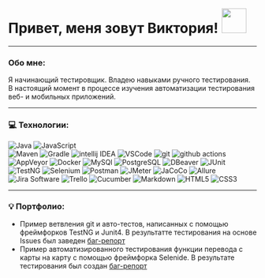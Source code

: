 # Привет, меня зовут Виктория! <img src="https://media.giphy.com/media/mGcNjsfWAjY5AEZNw6/giphy.gif" width="50">

---

### Обо мне:

Я начинающий тестировщик. Владею навыками ручного тестирования. В настоящий момент в процессе изучения автоматизации тестирования веб- и мобильных приложений.

---

### 💻 Технологии:
 <img alt="Java" src="https://img.shields.io/badge/Java-8B0000?style=for-the-badge&logo=&logoColor=white"/> <img alt="JavaScript" src="https://img.shields.io/badge/JavaScript-F7DF1E?style=for-the-badge&logo=javascript&logoColor=white"/>  
 <img alt="Maven" src="https://img.shields.io/badge/-Maven-C71A36?style=for-the-badge&logo=apachemaven&logoColor=white"/>
 <img alt="Gradle" src="https://img.shields.io/badge/-Gradle-02303A?style=for-the-badge&logo=gradle&logoColor=white"/>
 <img alt="intellij IDEA" src="https://img.shields.io/badge/-intellij IDEA-000000?style=for-the-badge&logo=intellijidea&logoColor=white"/>
 <img alt="VSCode" src="https://img.shields.io/badge/-Visual Studio Code-007ACC?style=for-the-badge&logo=visualstudiocode&logoColor=white"/>
 <img alt="git" src="https://img.shields.io/badge/-Git-F05032?style=for-the-badge&logo=git&logoColor=white" /> 
 <img alt="github actions" src="https://img.shields.io/badge/-Github_Actions-2088FF?style=for-the-badge&logo=github-actions&logoColor=white" />
 <img alt="AppVeyor" src="https://img.shields.io/badge/-AppVeyor-00B3E0?style=for-the-badge&logo=appveyor&logoColor=white"/>
 <img alt="Docker" src="https://img.shields.io/badge/-Docker-46a2f1?style=for-the-badge&logo=docker&logoColor=white" />
 <img alt="MySQl" src="https://img.shields.io/badge/-MySQl-4479A1?style=for-the-badge&logo=mysql&logoColor=white"/>
 <img alt="PostgreSQL" src="https://img.shields.io/badge/-PostgreSQL-4169E1?style=for-the-badge&logo=mysql&logoColor=white"/>
 <img alt="DBeaver" src="https://img.shields.io/badge/-DBeaver-382923?style=for-the-badge&logo=dbeaver&logoColor=white"/>
 <img alt="JUnit" src="https://img.shields.io/badge/-JUnit-25A162?style=for-the-badge&logo=junit5&logoColor=white"/>
 <img alt="TestNG" src="https://img.shields.io/badge/-TestNG-36B6E5?style=for-the-badge&logo=&logoColor=white"/>
 <img alt="Selenium" src="https://img.shields.io/badge/-Selenium-43B02A?style=for-the-badge&logo=selenium&logoColor=white"/>
 <img alt="Postman" src="https://img.shields.io/badge/-Postman-FF6C37?style=for-the-badge&logo=postman&logoColor=white"/>
 <img alt="JMeter" src="https://img.shields.io/badge/-JMeter-D22128?style=for-the-badge&logo=apachejmeter&logoColor=white"/>
 <img alt="JaCoCo" src="https://img.shields.io/badge/-JaCoCo-FFEFD5?style=for-the-badge&logo=&logoColor=white"/>
 <img alt="Allure" src="https://img.shields.io/badge/-Allure-008000?style=for-the-badge&logo=&logoColor=white"/>
 <img alt="Jira Software" src="https://img.shields.io/badge/-Jira Software-0052CC?style=for-the-badge&logo=jirasoftware&logoColor=white"/>
 <img alt="Trello" src="https://img.shields.io/badge/-Trello-0052CC?style=for-the-badge&logo=trello&logoColor=white"/>
 <img alt="Cucumber" src="https://img.shields.io/badge/-Cucumber-23D96C?style=for-the-badge&logo=cucumber&logoColor=white"/>
 <img alt="Markdown" src="https://img.shields.io/badge/-Markdown-000000?style=for-the-badge&logo=markdown&logoColor=white"/>
 <img alt="HTML5" src="https://img.shields.io/badge/-HTML5-E34F26?style=for-the-badge&logo=html5&logoColor=white"/>
 <img alt="CSS3" src="https://img.shields.io/badge/-CSS3-1572B6?style=for-the-badge&logo=#1572B6&logoColor=white"/>

---
### 💡 Портфолио:

- Пример ветвления git и авто-тестов, написанных с помощью фреймфорков TestNG и Junit4. В результатте тестирования на основе Issues был заведен [баг-репорт](https://github.com/RytoryQA/Homework-autotest-1/issues/1)
- Пример автоматизированного тестирования функции перевода с карты на карту с помощью фреймфорка Selenide. В результате тестирования был создан [баг-репорт](https://github.com/RytoryQA/Homework-autotest-6/issues/1)






 
